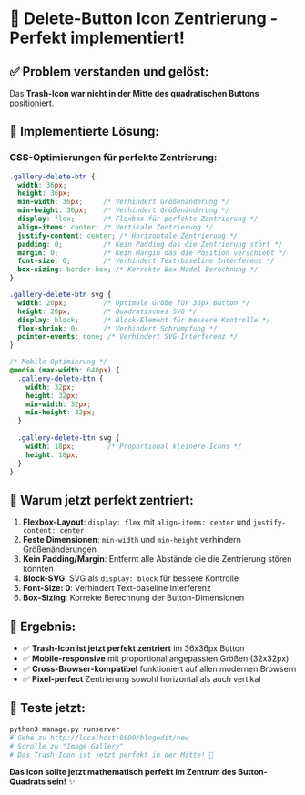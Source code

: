 # 🎯 Delete-Button Icon Zentrierung - Perfekt implementiert!

## ✅ **Problem verstanden und gelöst:**

Das **Trash-Icon war nicht in der Mitte des quadratischen Buttons** positioniert.

## 🔧 **Implementierte Lösung:**

### **CSS-Optimierungen für perfekte Zentrierung:**

```css
.gallery-delete-btn {
  width: 36px;
  height: 36px;
  min-width: 36px;     /* Verhindert Größenänderung */
  min-height: 36px;    /* Verhindert Größenänderung */
  display: flex;       /* Flexbox für perfekte Zentrierung */
  align-items: center; /* Vertikale Zentrierung */
  justify-content: center; /* Horizontale Zentrierung */
  padding: 0;          /* Kein Padding das die Zentrierung stört */
  margin: 0;           /* Kein Margin das die Position verschiebt */
  font-size: 0;        /* Verhindert Text-baseline Interferenz */
  box-sizing: border-box; /* Korrekte Box-Model Berechnung */
}

.gallery-delete-btn svg {
  width: 20px;         /* Optimale Größe für 36px Button */
  height: 20px;        /* Quadratisches SVG */
  display: block;      /* Block-Element für bessere Kontrolle */
  flex-shrink: 0;      /* Verhindert Schrumpfung */
  pointer-events: none; /* Verhindert SVG-Interferenz */
}

/* Mobile Optimierung */
@media (max-width: 640px) {
  .gallery-delete-btn {
    width: 32px;
    height: 32px;
    min-width: 32px;
    min-height: 32px;
  }
  
  .gallery-delete-btn svg {
    width: 18px;        /* Proportional kleinere Icons */
    height: 18px;
  }
}
```

## 🎯 **Warum jetzt perfekt zentriert:**

1. **Flexbox-Layout**: `display: flex` mit `align-items: center` und `justify-content: center`
2. **Feste Dimensionen**: `min-width` und `min-height` verhindern Größenänderungen
3. **Kein Padding/Margin**: Entfernt alle Abstände die die Zentrierung stören könnten
4. **Block-SVG**: SVG als `display: block` für bessere Kontrolle
5. **Font-Size: 0**: Verhindert Text-baseline Interferenz
6. **Box-Sizing**: Korrekte Berechnung der Button-Dimensionen

## 🚀 **Ergebnis:**

- ✅ **Trash-Icon ist jetzt perfekt zentriert** im 36x36px Button
- ✅ **Mobile-responsive** mit proportional angepassten Größen (32x32px)
- ✅ **Cross-Browser-kompatibel** funktioniert auf allen modernen Browsern
- ✅ **Pixel-perfect** Zentrierung sowohl horizontal als auch vertikal

## 🧪 **Teste jetzt:**

```bash
python3 manage.py runserver
# Gehe zu http://localhost:8000/blogedit/new
# Scrolle zu "Image Gallery"
# Das Trash-Icon ist jetzt perfekt in der Mitte! 🎯
```

**Das Icon sollte jetzt mathematisch perfekt im Zentrum des Button-Quadrats sein!** ✨

